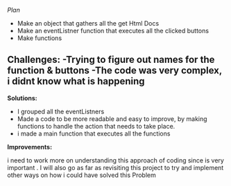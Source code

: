 *Plan*

- Make an object that gathers all the get Html Docs
- Make an eventListner function that executes all the clicked buttons
- Make functions 

**Challenges:**
-Trying to figure out names for the function & buttons
-The code was very complex, i didnt know what is happening
-

**Solutions:**

- I grouped all the eventListners
- Made a code to be more readable and easy to improve, by making functions to handle the action that needs to take place.
- i made a main function that executes all the functions

**Improvements:**

i need to work more on understanding this approach of coding since is very important . I will also go as far as revisiting this project to try and implement other ways on how i could have solved this Problem